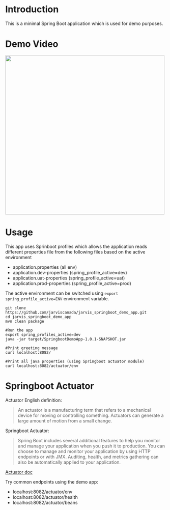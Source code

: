 # Introduction
This is a minimal Spring Boot application which is used for
demo purposes.

# Demo Video

<a href="https://google.com">
<img src="https://i.imgur.com/1yfhFr8.jpg" width=500px>
</a>


# Usage

This app uses Sprinboot profiles which allows the application
reads different properties file from the following files based on
the active environment
* application.properties (all env)
* application.dev-properties (spring_profile_active=dev)
* application.uat-properties (spring_profile_active=uat)
* application.prod-properties (spring_profile_active=prod)

The active environment can be switched using `export spring_profile_active=ENV`
environment variable.

```
git clone https://github.com/jarviscanada/jarvis_springboot_demo_app.git 
cd jarvis_springboot_demo_app
mvn clean package

#Run the app
export spring_profiles_active=dev
java -jar target/SpringbootDemoApp-1.0.1-SNAPSHOT.jar

#Print greeting message
curl localhost:8082/

#Print all java properties (using Springboot actuator module)
curl localhost:8082/actuator/env
```

# Springboot Actuator

Actuator English definition:
> An actuator is a manufacturing term that refers to a mechanical device for moving or controlling something. Actuators can generate a large amount of motion from a small change.

Springboot Actuator:
> Spring Boot includes several additional features to help you monitor and manage your application when you push it to production. You can choose to manage and monitor your application by using HTTP endpoints or with JMX. Auditing, health, and metrics gathering can also be automatically applied to your application.
  
[Actuator doc](https://docs.spring.io/spring-boot/docs/current/reference/htmlsingle/#production-ready)

Try common endpoints using the demo app:
* localhost:8082/actuator/env
* localhost:8082/actuator/health
* localhost:8082/actuator/beans